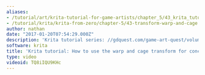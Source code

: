 ```yaml
---
aliases:
- /tutorial/art/krita-tutorial-for-game-artists/chapter_5/43_krita_tutorial_how_to_use_the_warp_and_cage_transform_for_concept_art
- /tutorial/krita/krita-from-zero/chapter-5/43-transform-warp-and-cage
author: nathan
date: "2017-01-20T07:54:29.000Z"
description: 'Krita tutorial series: //gdquest.com/game-art-quest/volume-1/course-public/'
software: krita
title: 'Krita tutorial: How to use the warp and cage transform for concept art'
type: video
videoid: TQ8iIQU9KHc
---
```

